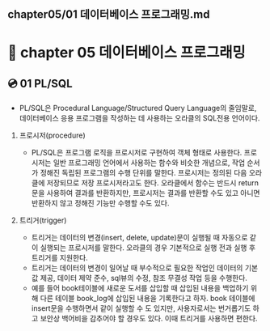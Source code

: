 chapter05/01 데이터베이스 프로그래밍.md
---
# 📀 chapter 05 데이터베이스 프로그래밍
## 💿 01 PL/SQL
- PL/SQL은 Procedural Language/Structured Query Language의 줄임말로, 데이터베이스 응용 프로그램을 작성하는 데 사용하는 오라클의 SQL전용 언어이다.

1. 프로시저(procedure)
    - PL/SQL은 프로그램 로직을 프로시저로 구현하여 객체 형태로 사용한다. 프로시저는 일반 프로그래밍 언어에서 사용하는 함수와 비슷한 개념으로, 작업 순서가 정해진 독립된 프로그램의 수행 단위를 말한다. 프로시저는 정의된 다음 오라클에 저장되므로 저장 프로시저라고도 한다. 오라클에서 함수는 반드시 return문을 사용하여 결과를 반환하지만, 프로시저는 결과를 반환할 수도 있고 아니면 반환하지 않고 정해진 기능만 수행할 수도 있다.

2. 트리거(trigger)
    - 트리거는 데이터의 변경(insert, delete, update)문이 실행될 때 자동으로 같이 실행되는 프로시저를 말한다. 오라클의 경우 기본적으로 실행 전과 실행 후 트리거를 지원한다.
    - 트리거는 데이터의 변경이 일어날 때 부수적으로 필요한 작업인 데이터의 기본값 제공, 데이터 제약 준수, sql뷰의 수정, 참조 무결성 작업 등을 수행한다.
    - 예를 들어 book테이블에 새로운 도서를 삽입할 때 삽입된 내용을 백업하기 위해 다른 테이블 book_log에 삽입된 내용을 기록한다고 하자. book 테이블에 insert문을 수행하면서 같이 실행할 수 도 있지만, 사용자로서는 번거롭기도 하고 보안상 백어비을 감추어야 할 경우도 있다. 이때 트리거를 사용하면 편한다.